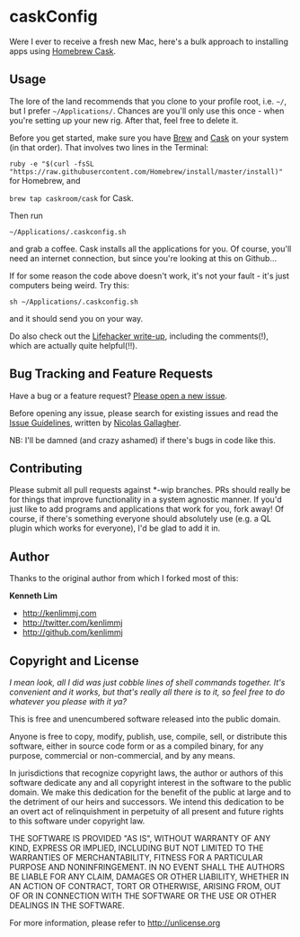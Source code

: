 caskConfig
==========

Were I ever to receive a fresh new Mac, here's a bulk approach to installing apps using [Homebrew Cask](http://caskroom.io/). 

## Usage
The lore of the land recommends that you clone to your profile root, i.e. ``~/``, but I prefer ``~/Applications/``. Chances are you'll only use this once - when you're setting up your new rig. After that, feel free to delete it. 

Before you get started, make sure you have [Brew](http://brew.sh/) and [Cask](http://caskroom.io/) on your system (in that order). That involves two lines in the Terminal:

```ruby -e "$(curl -fsSL "https://raw.githubusercontent.com/Homebrew/install/master/install)"``` 
for Homebrew, and 

``brew tap caskroom/cask`` for Cask.

Then run
```shell
~/Applications/.caskconfig.sh
```
and grab a coffee. Cask installs all the applications for you. Of course, you'll need an internet connection, but since you're looking at this on Github...

If for some reason the code above doesn't work, it's not your fault - it's just computers being weird. Try this:
```shell
sh ~/Applications/.caskconfig.sh
```
and it should send you on your way.

Do also check out the [Lifehacker write-up](http://lifehacker.com/how-to-make-your-own-bulk-app-installer-for-os-x-1586252163), including the comments(!), which are actually quite helpful(!!).

## Bug Tracking and Feature Requests

Have a bug or a feature request? [Please open a new issue](https://github.com/kenlimmj/caskconfig/issues).

Before opening any issue, please search for existing issues and read the [Issue Guidelines](https://github.com/necolas/issue-guidelines), written by [Nicolas Gallagher](https://github.com/necolas/).

NB: I'll be damned (and crazy ashamed) if there's bugs in code like this.

## Contributing

Please submit all pull requests against *-wip branches. PRs should really be for things that improve functionality in a system agnostic manner. If you'd just like to add programs and applications that work for you, fork away! Of course, if there's something everyone should absolutely use (e.g. a QL plugin which works for everyone), I'd be glad to add it in.

## Author

Thanks to the original author from which I forked most of this:

**Kenneth Lim**
+ http://kenlimmj.com
+ http://twitter.com/kenlimmj
+ http://github.com/kenlimmj

## Copyright and License
_I mean look, all I did was just cobble lines of shell commands together. It's convenient and it works, but that's really all there is to it, so feel free to do whatever you please with it ya?_

This is free and unencumbered software released into the public domain.

Anyone is free to copy, modify, publish, use, compile, sell, or
distribute this software, either in source code form or as a compiled
binary, for any purpose, commercial or non-commercial, and by any
means.

In jurisdictions that recognize copyright laws, the author or authors
of this software dedicate any and all copyright interest in the
software to the public domain. We make this dedication for the benefit
of the public at large and to the detriment of our heirs and
successors. We intend this dedication to be an overt act of
relinquishment in perpetuity of all present and future rights to this
software under copyright law.

THE SOFTWARE IS PROVIDED "AS IS", WITHOUT WARRANTY OF ANY KIND,
EXPRESS OR IMPLIED, INCLUDING BUT NOT LIMITED TO THE WARRANTIES OF
MERCHANTABILITY, FITNESS FOR A PARTICULAR PURPOSE AND NONINFRINGEMENT.
IN NO EVENT SHALL THE AUTHORS BE LIABLE FOR ANY CLAIM, DAMAGES OR
OTHER LIABILITY, WHETHER IN AN ACTION OF CONTRACT, TORT OR OTHERWISE,
ARISING FROM, OUT OF OR IN CONNECTION WITH THE SOFTWARE OR THE USE OR
OTHER DEALINGS IN THE SOFTWARE.

For more information, please refer to <http://unlicense.org>
